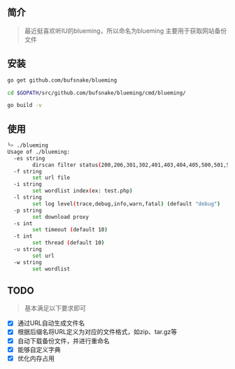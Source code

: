 ## 简介

> 最近挺喜欢听IU的blueming，所以命名为blueming
> 主要用于获取网站备份文件

## 安装

```bash
go get github.com/bufsnake/blueming

cd $GOPATH/src/github.com/bufsnake/blueming/cmd/blueming/

go build -v
```

## 使用

```bash
└> ./blueming
Usage of ./blueming:
  -es string
    	dirscan filter status(200,206,301,302,401,403,404,405,500,501,502,503,504,600,etc.) (default "404")
  -f string
    	set url file
  -i string
    	set wordlist index(ex: test.php)
  -l string
    	set log level(trace,debug,info,warn,fatal) (default "debug")
  -p string
    	set download proxy
  -s int
    	set timeout (default 10)
  -t int
    	set thread (default 10)
  -u string
    	set url
  -w string
    	set wordlist
```

## TODO

> 基本满足以下要求即可

- [x] 通过URL自动生成文件名
- [x] 根据后缀名将URL定义为对应的文件格式，如zip、tar.gz等
- [x] 自动下载备份文件，并进行重命名
- [x] 能够自定义字典
- [x] 优化内存占用
